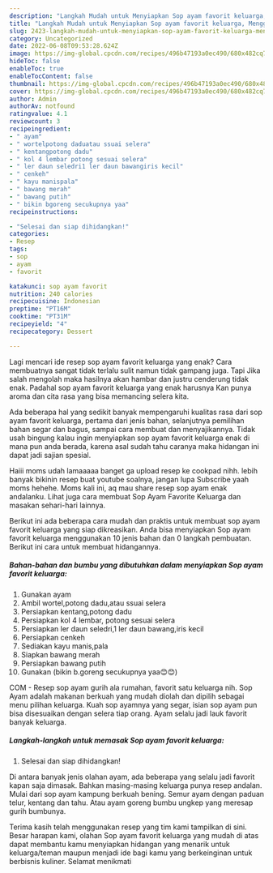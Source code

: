 ```yaml
---
description: "Langkah Mudah untuk Menyiapkan Sop ayam favorit keluarga, Menggugah Selera"
title: "Langkah Mudah untuk Menyiapkan Sop ayam favorit keluarga, Menggugah Selera"
slug: 2423-langkah-mudah-untuk-menyiapkan-sop-ayam-favorit-keluarga-menggugah-selera
category: Uncategorized
date: 2022-06-08T09:53:28.624Z
image: https://img-global.cpcdn.com/recipes/496b47193a0ec490/680x482cq70/sop-ayam-favorit-keluarga-foto-resep-utama.jpg
hideToc: false
enableToc: true
enableTocContent: false
thumbnail: https://img-global.cpcdn.com/recipes/496b47193a0ec490/680x482cq70/sop-ayam-favorit-keluarga-foto-resep-utama.jpg
cover: https://img-global.cpcdn.com/recipes/496b47193a0ec490/680x482cq70/sop-ayam-favorit-keluarga-foto-resep-utama.jpg
author: Admin
authorAv: notfound
ratingvalue: 4.1
reviewcount: 3
recipeingredient:
- " ayam"
- " wortelpotong daduatau ssuai selera"
- " kentangpotong dadu"
- " kol 4 lembar potong sesuai selera"
- " ler daun seledri1 ler daun bawangiris kecil"
- " cenkeh"
- " kayu manispala"
- " bawang merah"
- " bawang putih"
- " bikin bgoreng secukupnya yaa"
recipeinstructions:

- "Selesai dan siap dihidangkan!"
categories:
- Resep
tags:
- sop
- ayam
- favorit

katakunci: sop ayam favorit 
nutrition: 240 calories
recipecuisine: Indonesian
preptime: "PT16M"
cooktime: "PT31M"
recipeyield: "4"
recipecategory: Dessert

---
```



Lagi mencari ide resep sop ayam favorit keluarga yang enak? Cara membuatnya sangat tidak terlalu sulit namun tidak gampang juga. Tapi Jika salah mengolah maka hasilnya akan hambar dan justru cenderung tidak enak. Padahal sop ayam favorit keluarga yang enak harusnya Kan punya aroma dan cita rasa yang bisa memancing selera kita.


Ada beberapa hal yang sedikit banyak mempengaruhi kualitas rasa dari sop ayam favorit keluarga, pertama dari jenis bahan, selanjutnya pemilihan bahan segar dan bagus, sampai cara membuat dan menyajikannya. Tidak usah bingung kalau ingin menyiapkan sop ayam favorit keluarga enak di mana pun anda berada, karena asal sudah tahu caranya maka hidangan ini dapat jadi sajian spesial.

Haiii moms udah lamaaaaa banget ga upload resep ke cookpad nihh. lebih banyak bikinin resep buat youtube soalnya, jangan lupa Subscribe yaah moms hehehe. Moms kali ini, aq mau share resep sop ayam enak andalanku. Lihat juga cara membuat Sop Ayam Favorite Keluarga dan masakan sehari-hari lainnya.


Berikut ini ada beberapa cara mudah dan praktis untuk membuat sop ayam favorit keluarga yang siap dikreasikan. Anda bisa menyiapkan Sop ayam favorit keluarga menggunakan 10 jenis bahan dan 0 langkah pembuatan. Berikut ini cara untuk membuat hidangannya.

<!--inarticleads1-->

##### Bahan-bahan dan bumbu yang dibutuhkan dalam menyiapkan Sop ayam favorit keluarga:

1. Gunakan  ayam
1. Ambil  wortel,potong dadu,atau ssuai selera
1. Persiapkan  kentang,potong dadu
1. Persiapkan  kol 4 lembar, potong sesuai selera
1. Persiapkan  ler daun seledri,1 ler daun bawang,iris kecil
1. Persiapkan  cenkeh
1. Sediakan  kayu manis,pala
1. Siapkan  bawang merah
1. Persiapkan  bawang putih
1. Gunakan  (bikin b.goreng secukupnya yaa😊😊)


COM - Resep sop ayam gurih ala rumahan, favorit satu keluarga nih. Sop Ayam adalah makanan berkuah yang mudah diolah dan dipilih sebagai menu pilihan keluarga. Kuah sop ayamnya yang segar, isian sop ayam pun bisa disesuaikan dengan selera tiap orang. Ayam selalu jadi lauk favorit banyak keluarga. 

<!--inarticleads2-->

##### Langkah-langkah untuk memasak Sop ayam favorit keluarga:


1. Selesai dan siap dihidangkan!

Di antara banyak jenis olahan ayam, ada beberapa yang selalu jadi favorit kapan saja dimasak. Bahkan masing-masing keluarga punya resep andalan. Mulai dari sop ayam kampung berkuah bening. Semur ayam dengan paduan telur, kentang dan tahu. Atau ayam goreng bumbu ungkep yang meresap gurih bumbunya. 

Terima kasih telah menggunakan resep yang tim kami tampilkan di sini. Besar harapan kami, olahan Sop ayam favorit keluarga yang mudah di atas dapat membantu kamu menyiapkan hidangan yang menarik untuk keluarga/teman maupun menjadi ide bagi kamu yang berkeinginan untuk berbisnis kuliner. Selamat menikmati
